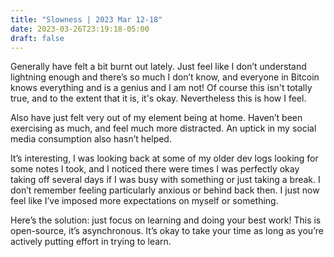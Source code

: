 ```yaml
---
title: "Slowness | 2023 Mar 12-18"
date: 2023-03-26T23:19:18-05:00
draft: false
---
```


Generally have felt a bit burnt out lately. Just feel like I don’t understand lightning enough and there’s so much I don’t know, and everyone in Bitcoin knows everything and is a genius and I am not! Of course this isn't totally true, and to the extent that it is, it's okay. Nevertheless this is how I feel.

Also have just felt very out of my element being at home. Haven’t been exercising as much, and feel much more distracted. An uptick in my social media consumption also hasn’t helped.

It’s interesting, I was looking back at some of my older dev logs looking for some notes I took, and I noticed there were times I was perfectly okay taking off several days if I was busy with something or just taking a break. I don’t remember feeling particularly anxious or behind back then. I just now feel like I’ve imposed more expectations on myself or something.

Here’s the solution: just focus on learning and doing your best work! This is open-source, it’s asynchronous. It’s okay to take your time as long as you’re actively putting effort in trying to learn.


